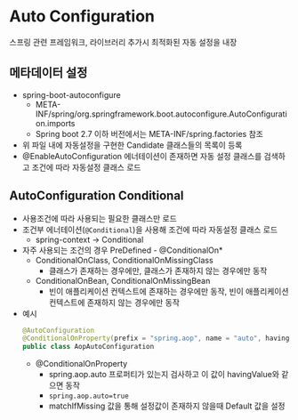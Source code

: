 
# Auto Configuration

스프링 관련 프레임워크, 라이브러리 추가시 최적화된 자동 설정을 내장

## 메타데이터 설정

- spring-boot-autoconfigure
  - META-INF/spring/org.springframework.boot.autoconfigure.AutoConfiguration.imports
  - Spring boot 2.7 이하 버전에서는 META-INF/spring.factories 참조
- 위 파일 내에 자동설정을 구현한 Candidate 클래스들의 목록이 등록
- @EnableAutoConfiguration 에너테이션이 존재하면 자동 설정 클래스를 검색하고 조건에 따라 자동설정 클래스 로드

## AutoConfiguration Conditional

- 사용조건에 따라 사용되는 필요한 클래스만 로드
- 조건부 에너테이션(`@Conditional`)을 사용해 조건에 따라 자동설정 클래스 로드
  - spring-context -> Conditional
- 자주 사용되는 조건의 경우 PreDefined - @ConditionalOn*
  - ConditionalOnClass, ConditionalOnMissingClass
    - 클래스가 존재하는 경우에만, 클래스가 존재하지 않는 경우에만 동작
  - ConditionalOnBean, ConditionalOnMissingBean
    - 빈이 애플리케이션 컨텍스트에 존재하는 경우에만 동작, 빈이 애플리케이션 컨텍스트에 존재하지 않는 경우에만 동작
- 예시
  ```kotlin
  @AutoConfiguration
  @ConditionalOnProperty(prefix = "spring.aop", name = "auto", havingValue = "true", matchIfMissing = true)
  public class AopAutoConfiguration
  ```
  - @ConditionalOnProperty
    - spring.aop.auto 프로퍼티가 있는지 검사하고 이 값이 havingValue와 같으면 동작
    - `spring.aop.auto=true`
    - matchIfMissing 값을 통해 설정값이 존재하지 않을때 Default 값을 설정
